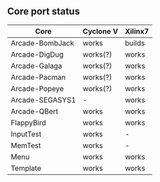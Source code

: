 ## Core port status

| **Core** | **Cyclone V** | **Xilinx7** |
--|--|--
|Arcade-BombJack | works    | builds |
|Arcade-DigDug   | works(?) | works |
|Arcade-Galaga   | works(?) | works |
|Arcade-Pacman   | works(?) | works |
|Arcade-Popeye   | works(?) | works |
|Arcade-SEGASYS1 | -        | works |
|Arcade-QBert    | works    | works |
|FlappyBird      | works    | works |
|InputTest       | works    | - |
|MemTest         | works    | - |
|Menu            | works    | works |
|Template        | works    | works |

